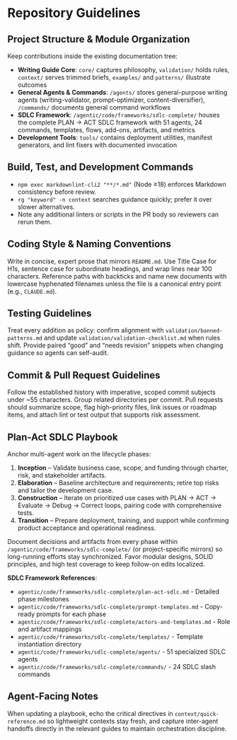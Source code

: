 # Repository Guidelines

## Project Structure & Module Organization

Keep contributions inside the existing documentation tree:

- **Writing Guide Core**: `core/` captures philosophy, `validation/` holds rules, `context/` serves trimmed briefs, `examples/` and `patterns/` illustrate outcomes
- **General Agents & Commands**: `/agents/` stores general-purpose writing agents (writing-validator, prompt-optimizer, content-diversifier), `/commands/` documents general command workflows
- **SDLC Framework**: `/agentic/code/frameworks/sdlc-complete/` houses the complete PLAN → ACT SDLC framework with 51 agents, 24 commands, templates, flows, add-ons, artifacts, and metrics
- **Development Tools**: `tools/` contains deployment utilities, manifest generators, and lint fixers with documented invocation

## Build, Test, and Development Commands

- `npm exec markdownlint-cli2 "**/*.md"` (Node ≥18) enforces Markdown consistency before review.
- `rg "keyword" -n context` searches guidance quickly; prefer it over slower alternatives.
- Note any additional linters or scripts in the PR body so reviewers can rerun them.

## Coding Style & Naming Conventions

Write in concise, expert prose that mirrors `README.md`. Use Title Case for H1s, sentence case for subordinate headings,
and wrap lines near 100 characters. Reference paths with backticks and name new documents with lowercase hyphenated
filenames unless the file is a canonical entry point (e.g., `CLAUDE.md`).

## Testing Guidelines

Treat every addition as policy: confirm alignment with `validation/banned-patterns.md` and update
`validation/validation-checklist.md` when rules shift. Provide paired “good” and “needs revision” snippets when changing
guidance so agents can self-audit.

## Commit & Pull Request Guidelines

Follow the established history with imperative, scoped commit subjects under ~55 characters. Group related directories
per commit. Pull requests should summarize scope, flag high-priority files, link issues or roadmap items, and attach
lint or test output that supports risk assessment.

## Plan-Act SDLC Playbook

Anchor multi-agent work on the lifecycle phases:

1. **Inception** – Validate business case, scope, and funding through charter, risk, and stakeholder artifacts.
2. **Elaboration** – Baseline architecture and requirements; retire top risks and tailor the development case.
3. **Construction** – Iterate on prioritized use cases with PLAN → ACT → Evaluate → Debug → Correct loops, pairing code
   with comprehensive tests.
4. **Transition** – Prepare deployment, training, and support while confirming product acceptance and operational
   readiness.

Document decisions and artifacts from every phase within `/agentic/code/frameworks/sdlc-complete/` (or project-specific mirrors) so long-running efforts stay synchronized. Favor modular designs, SOLID principles, and high test coverage to keep follow-on edits localized.

**SDLC Framework References**:
- `agentic/code/frameworks/sdlc-complete/plan-act-sdlc.md` - Detailed phase milestones
- `agentic/code/frameworks/sdlc-complete/prompt-templates.md` - Copy-ready prompts for each phase
- `agentic/code/frameworks/sdlc-complete/actors-and-templates.md` - Role and artifact mappings
- `agentic/code/frameworks/sdlc-complete/templates/` - Template instantiation directory
- `agentic/code/frameworks/sdlc-complete/agents/` - 51 specialized SDLC agents
- `agentic/code/frameworks/sdlc-complete/commands/` - 24 SDLC slash commands

## Agent-Facing Notes

When updating a playbook, echo the critical directives in `context/quick-reference.md` so lightweight contexts stay
fresh, and capture inter-agent handoffs directly in the relevant guides to maintain orchestration discipline.
